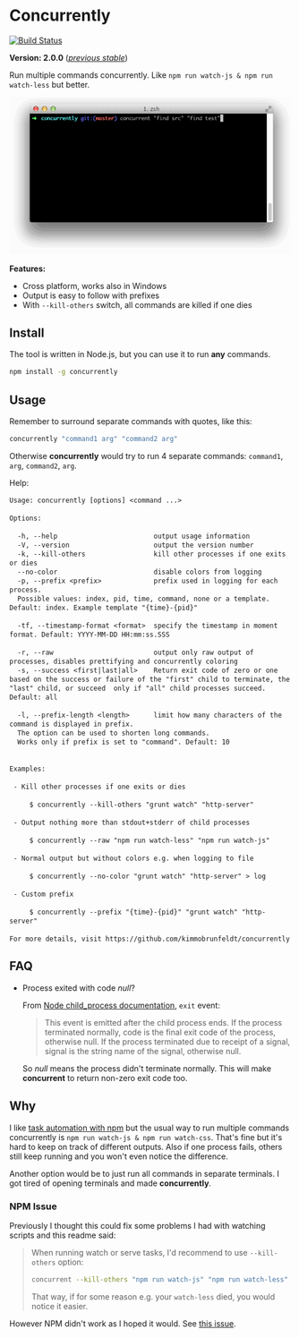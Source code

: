 # Concurrently

[![Build Status](https://travis-ci.org/kimmobrunfeldt/concurrently.svg)](https://travis-ci.org/kimmobrunfeldt/concurrently)

**Version: 2.0.0** ([*previous stable*](https://github.com/kimmobrunfeldt/concurrently/tree/1.0.0))

Run multiple commands concurrently.
Like `npm run watch-js & npm run watch-less` but better.

![](docs/demo.gif)

**Features:**

* Cross platform, works also in Windows
* Output is easy to follow with prefixes
* With `--kill-others` switch, all commands are killed if one dies


## Install

The tool is written in Node.js, but you can use it to run **any** commands.

```bash
npm install -g concurrently
```

## Usage

Remember to surround separate commands with quotes, like this:
```bash
concurrently "command1 arg" "command2 arg"
```

Otherwise **concurrently** would try to run 4 separate commands:
`command1`, `arg`, `command2`, `arg`.

Help:

```
Usage: concurrently [options] <command ...>

Options:

  -h, --help                        output usage information
  -V, --version                     output the version number
  -k, --kill-others                 kill other processes if one exits or dies
  --no-color                        disable colors from logging
  -p, --prefix <prefix>             prefix used in logging for each process.
  Possible values: index, pid, time, command, none or a template. Default: index. Example template "{time}-{pid}"

  -tf, --timestamp-format <format>  specify the timestamp in moment format. Default: YYYY-MM-DD HH:mm:ss.SSS

  -r, --raw                         output only raw output of processes, disables prettifying and concurrently coloring
  -s, --success <first|last|all>    Return exit code of zero or one based on the success or failure of the "first" child to terminate, the "last" child, or succeed  only if "all" child processes succeed. Default: all

  -l, --prefix-length <length>      limit how many characters of the command is displayed in prefix.
  The option can be used to shorten long commands.
  Works only if prefix is set to "command". Default: 10


Examples:

 - Kill other processes if one exits or dies

     $ concurrently --kill-others "grunt watch" "http-server"

 - Output nothing more than stdout+stderr of child processes

     $ concurrently --raw "npm run watch-less" "npm run watch-js"

 - Normal output but without colors e.g. when logging to file

     $ concurrently --no-color "grunt watch" "http-server" > log

 - Custom prefix

     $ concurrently --prefix "{time}-{pid}" "grunt watch" "http-server"

For more details, visit https://github.com/kimmobrunfeldt/concurrently
```

## FAQ

* Process exited with code *null*?

    From [Node child_process documentation](http://nodejs.org/api/child_process.html#child_process_event_exit), `exit` event:

    > This event is emitted after the child process ends. If the process
    > terminated normally, code is the final exit code of the process,
    > otherwise null. If the process terminated due to receipt of a signal,
    > signal is the string name of the signal, otherwise null.


    So *null* means the process didn't terminate normally. This will make **concurrent**
    to return non-zero exit code too.


## Why

I like [task automation with npm](http://substack.net/task_automation_with_npm_run)
but the usual way to run multiple commands concurrently is
`npm run watch-js & npm run watch-css`. That's fine but it's hard to keep
on track of different outputs. Also if one process fails, others still keep running
and you won't even notice the difference.

Another option would be to just run all commands in separate terminals. I got
tired of opening terminals and made **concurrently**.

### NPM Issue

Previously I thought this could fix some problems I had with watching scripts and this readme said:

> When running watch or serve tasks, I'd recommend to use `--kill-others` option:
>
> ```bash
> concurrent --kill-others "npm run watch-js" "npm run watch-less"
> ```
>
> That way, if for some reason e.g. your `watch-less` died, you would notice it easier.

However NPM didn't work as I hoped it would. See [this issue](https://github.com/kimmobrunfeldt/concurrently/issues/4).
